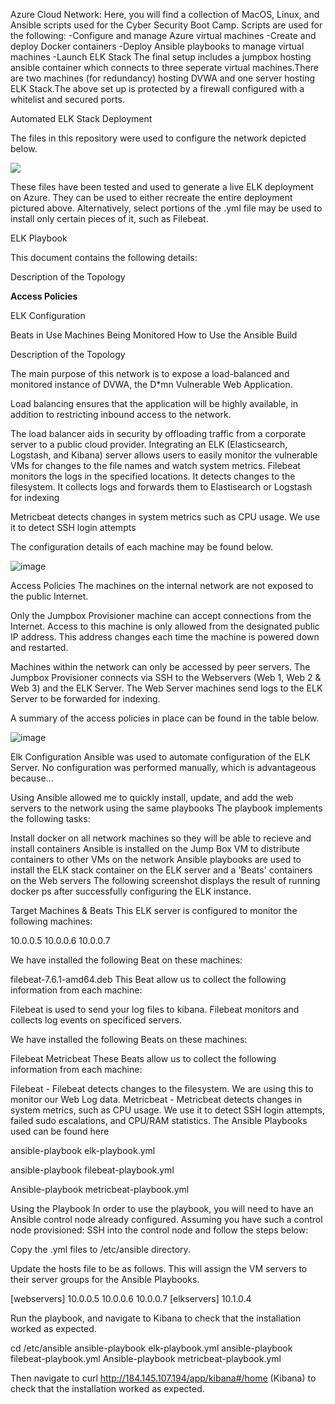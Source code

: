 Azure Cloud Network: Here, you will find a collection of MacOS, Linux, and Ansible scripts used for the Cyber Security Boot Camp. Scripts are used for the following: -Configure and manage Azure virtual machines -Create and deploy Docker containers -Deploy Ansible playbooks to manage virtual machines -Launch ELK Stack The final setup includes a jumpbox hosting ansible container which connects to three seperate virtual machines.There are two machines (for redundancy) hosting DVWA and one server hosting ELK Stack.The above set up is protected by a firewall configured with a whitelist and secured ports.

Automated ELK Stack Deployment

The files in this repository were used to configure the network depicted below.

<img src="https://github.com/Senthil1379/Project-1/blob/main/Images/Topology.PNG">


These files have been tested and used to generate a live ELK deployment on Azure. They can be used to either recreate the entire deployment pictured above. Alternatively, select portions of the .yml file may be used to install only certain pieces of it, such as Filebeat.

ELK Playbook

This document contains the following details:

Description of the Topology

**Access Policies**

ELK Configuration

Beats in Use
Machines Being Monitored
How to Use the Ansible Build

Description of the Topology

The main purpose of this network is to expose a load-balanced and monitored instance of DVWA, the D*mn Vulnerable Web Application.

Load balancing ensures that the application will be highly available, in addition to restricting inbound access to the network.

The load balancer aids in security by offloading traffic from a corporate server to a public cloud provider. Integrating an ELK (Elasticsearch, Logstash, and Kibana) server allows users to easily monitor the vulnerable VMs for changes to the file names and watch system metrics.
Filebeat monitors the logs in the specified locations. It detects changes to the filesystem. It collects logs and forwards them to Elastisearch or Logstash for indexing

Metricbeat detects changes in system metrics such as CPU usage. We use it to detect SSH login attempts

The configuration details of each machine may be found below.

![image](https://user-images.githubusercontent.com/80077555/122315052-45474d00-cee7-11eb-960b-1bb3009ea82d.png)


Access Policies
The machines on the internal network are not exposed to the public Internet.

Only the Jumpbox Provisioner machine can accept connections from the Internet. Access to this machine is only allowed from the designated public IP address. This address changes each time the machine is powered down and restarted.

Machines within the network can only be accessed by peer servers. The Jumpbox Provisioner connects via SSH to the Webservers (Web 1, Web 2 & Web 3) and the ELK Server. The Web Server machines send logs to the ELK Server to be forwarded for indexing.

A summary of the access policies in place can be found in the table below.

![image](https://user-images.githubusercontent.com/80077555/122317518-b0931e00-ceeb-11eb-9f27-492eaf0deddb.png)




Elk Configuration
Ansible was used to automate configuration of the ELK Server. No configuration was performed manually, which is advantageous because...

Using Ansible allowed me to quickly install, update, and add the web servers to the network using the same playbooks
The playbook implements the following tasks:

Install docker on all network machines so they will be able to recieve and install containers
Ansible is installed on the Jump Box VM to distribute containers to other VMs on the network
Ansible playbooks are used to install the ELK stack container on the ELK server and a 'Beats' containers on the Web servers
The following screenshot displays the result of running docker ps after successfully configuring the ELK instance.



Target Machines & Beats This ELK server is configured to monitor the following machines:

10.0.0.5 10.0.0.6 10.0.0.7

We have installed the following Beat on these machines:

filebeat-7.6.1-amd64.deb This Beat allow us to collect the following information from each machine:

Filebeat is used to send your log files to kibana. Filebeat monitors and collects log events on specificed servers.

We have installed the following Beats on these machines:

Filebeat
Metricbeat
These Beats allow us to collect the following information from each machine:

Filebeat - Filebeat detects changes to the filesystem. We are using this to monitor our Web Log data.
Metricbeat - Metricbeat detects changes in system metrics, such as CPU usage. We use it to detect SSH login attempts, failed sudo escalations, and CPU/RAM statistics.
The Ansible Playbooks used can be found here

ansible-playbook elk-playbook.yml

ansible-playbook filebeat-playbook.yml

Ansible-playbook metricbeat-playbook.yml

Using the Playbook In order to use the playbook, you will need to have an Ansible control node already configured. Assuming you have such a control node provisioned:
SSH into the control node and follow the steps below:

Copy the .yml files to /etc/ansible directory.

Update the hosts file to be as follows. This will assign the VM servers to their server groups for the Ansible Playbooks.

   [webservers]
    10.0.0.5
    10.0.0.6
    10.0.0.7
   [elkservers]
    10.1.0.4
    
Run the playbook, and navigate to Kibana to check that the installation worked as expected.

cd /etc/ansible
ansible-playbook elk-playbook.yml
ansible-playbook filebeat-playbook.yml
Ansible-playbook metricbeat-playbook.yml

Then navigate to curl http://184.145.107.194/app/kibana#/home (Kibana) to check that the installation worked as expected.
